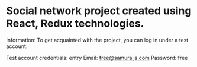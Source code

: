 # Social network project created using React, Redux technologies.
Information: To get acquainted with the project, you can log in under a test account.

Test account credentials: entry Email: free@samuraijs.com Password: free

